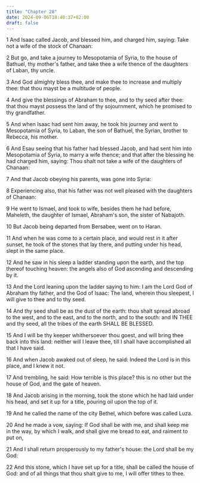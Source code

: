 ```yaml
---
title: "Chapter 28"
date: 2024-09-06T18:40:37+02:00
draft: false
---
```




1 And Isaac called Jacob, and blessed him, and charged him, saying: Take not a wife of the stock of Chanaan:

2 But go, and take a journey to Mesopotamia of Syria, to the house of Bathuel, thy mother's father, and take thee a wife thence of the daughters of Laban, thy uncle.

3 And God almighty bless thee, and make thee to increase and multiply thee: that thou mayst be a multitude of people.

4 And give the blessings of Abraham to thee, and to thy seed after thee: that thou mayst possess the land of thy sojournment, which he promised to thy grandfather.

5 And when Isaac had sent him away, he took his journey and went to Mesopotamia of Syria, to Laban, the son of Bathuel, the Syrian, brother to Rebecca, his mother.

6 And Esau seeing that his father had blessed Jacob, and had sent him into Mesopotamia of Syria, to marry a wife thence; and that after the blessing he had charged him, saying: Thou shalt not take a wife of the daughters of Chanaan:

7 And that Jacob obeying his parents, was gone into Syria:

8 Experiencing also, that his father was not well pleased with the daughters of Chanaan:

9 He went to Ismael, and took to wife, besides them he had before, Maheleth, the daughter of Ismael, Abraham's son, the sister of Nabajoth.

10 But Jacob being departed from Bersabee, went on to Haran.

11 And when he was come to a certain place, and would rest in it after sunset, he took of the stones that lay there, and putting under his head, slept in the same place.

12 And he saw in his sleep a ladder standing upon the earth, and the top thereof touching heaven: the angels also of God ascending and descending by it.

13 And the Lord leaning upon the ladder saying to him: I am the Lord God of Abraham thy father, and the God of Isaac: The land, wherein thou sleepest, I will give to thee and to thy seed.

14 And thy seed shall be as the dust of the earth: thou shalt spread abroad to the west, and to the east, and to the north, and to the south: and IN THEE and thy seed, all the tribes of the earth SHALL BE BLESSED.

15 And I will be thy keeper whithersoever thou goest, and will bring thee back into this land: neither will I leave thee, till I shall have accomplished all that I have said.

16 And when Jacob awaked out of sleep, he said: Indeed the Lord is in this place, and I knew it not.

17 And trembling, he said: How terrible is this place? this is no other but the house of God, and the gate of heaven.

18 And Jacob arising in the morning, took the stone which he had laid under his head, and set it up for a title, pouring oil upon the top of it.

19 And he called the name of the city Bethel, which before was called Luza.

20 And he made a vow, saying: If God shall be with me, and shall keep me in the way, by which I walk, and shall give me bread to eat, and raiment to put on,

21 And I shall return prosperously to my father's house: the Lord shall be my God:

22 And this stone, which I have set up for a title, shall be called the house of God: and of all things that thou shalt give to me, I will offer tithes to thee.

